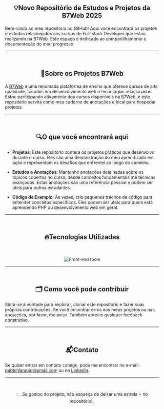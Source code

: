 <!--Init Model-Structure readme-->
##  <p align="center">💡Novo Repositório de Estudos e Projetos da B7Web 2025</p>

Bem-vindo ao meu repositório no GitHub! Aqui você encontrará os projetos e estudos relacionados aos cursos de Full-stack Developer que estou realizando na B7Web. Este espaço é dedicado ao compartilhamento e documentação do meu progresso.

---
<br>
<!--End Model-Structure readme-->

<!--Projetos -->
##  <p align="center">📌Sobre os Projetos B7Web</p>

A [B7Web](https://www.b7web.com.br/) é uma renomada plataforma de ensino que oferece cursos de alta qualidade, focados em desenvolvimento web e tecnologias relacionadas. Estou participando ativamente dos cursos disponíveis na B7Web, e este repositório servirá como meu caderno de anotações e local para hospedar projetos.

---
<br>
<!-- Fim-Projetos -->

<!-- Tem aqui -->
##  <p align="center">🔍O que você encontrará aqui</p>

- **Projetos**: Este repositório conterá os projetos práticos que desenvolvo durante o curso. Eles são uma demonstração do meu aprendizado em ação e representam os desafios que enfrentei ao longo do caminho.

- **Estudos e Anotações**: Mantenho anotações detalhadas sobre os tópicos cobertos no curso, desde conceitos fundamentais até técnicas avançadas. Estas anotações são uma referência pessoal e podem ser úteis para outros estudantes.

- **Código de Exemplo**: Às vezes, crio pequenos trechos de código para entender conceitos específicos. Eles podem ser úteis para quem está aprendendo PHP ou desenvolvimento web em geral.

---
<br>
<!-- Fim-Tem aqui -->

<!-- Stacks -->
##  <p align="center">🔥Tecnologias Utilizadas</p>

<br>

<p align="center"> <img alt="Front-end tools" title="Front-end" src="https://skillicons.dev/icons?i=html,css,js,php,mysql,bootstrap"/></p>

---
<br>
<!-- Fim-Stacks -->

<!-- Contribuir -->
##  <p align="center">🗂 Como você pode contribuir</p>

Sinta-se à vontade para explorar, clonar este repositório e fazer suas próprias contribuições. Se você encontrar erros nos meus projetos ou nas anotações, por favor, me avise. Também aprecio qualquer feedback construtivo.

---
<br>
<!-- Fim-Contribuir -->

<!-- Modelo de estrutura pra usar em outros repositórios -->

<!--
##  <p align="center">📂Estrutura do Projeto</p>

---

```
📂 portfolio-webdev
│── 📄 index.html   # Página principal do portfólio
│── 📂 assets       # Diretório para imagens e outros recursos
└── 📂 styles       # Estilos adicionais, se necessários
```

---
<br>

-->

<!-- contato-->
## <p align="center"> 📬Contato</p>

Se quiser entrar em contato comigo, pode me encontrar no e-mail: pablohlaraujo@gmail.com ou no [LinkedIn](https://linkedin.com/in/pablohenriquearaujo).

---
<br>
<!-- fim-contato-->

<p align="center">💡 _Se gostou do projeto, não esqueça de deixar uma estrela ⭐ no repositório!_</p>


